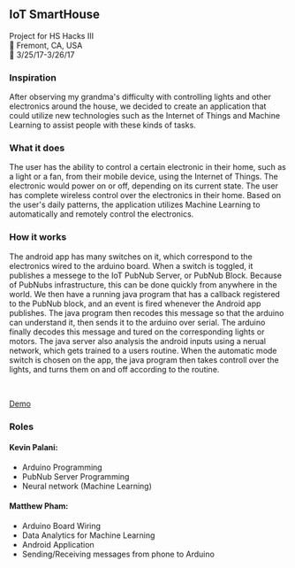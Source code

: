 ## IoT SmartHouse

Project for HS Hacks III <br>
:round_pushpin: 
Fremont, CA, USA<br>
:date: 3/25/17-3/26/17

### Inspiration

After observing my grandma's difficulty with controlling lights and other electronics around the house, we decided to create an application that could utilize new technologies such as the Internet of Things and Machine Learning to assist people with these kinds of tasks.

### What it does

The user has the ability to control a certain electronic in their home, such as a light or a fan, from their mobile device, using the Internet of Things. The electronic would power on or off, depending on its current state. The user has complete wireless control over the electronics in their home. Based on the user's daily patterns, the application utilizes Machine Learning to automatically and remotely control the electronics.

### How it works

The android app has many switches on it, which correspond to the electronics wired to the arduino board. When a switch is toggled, it publishes a messege to the IoT PubNub Server, or PubNub Block. Because of PubNubs infrastructure, this can be done quickly from anywhere in the world. We then have a running java program that has a callback registered to the PubNub block, and an event is fired whenever the Android app publishes. The java program then recodes this message so that the arduino can understand it, then sends it to the arduino over serial. The arduino finally decodes this message and tured on the corresponding lights or motors. The java server also analysis the android inputs using a nerual network, which gets trained to a users routine. When the automatic mode switch is chosen on the app, the java program then takes controll over the lights, and turns them on and off according to the routine.
<br>
<!--<img src="https://github.com/KevinAndMatthewsProjects/IoTSmartHouse_HsHacks/tree/master/img/iotsmarthouse.png" width="420" height="235">-->
<br>

<a href="http://imgur.com/2YIALEO">Demo</a>

### Roles
#### Kevin Palani:
* Arduino Programming
* PubNub Server Programming
* Neural network (Machine Learning)

 #### Matthew Pham:
* Arduino Board Wiring
* Data Analytics for Machine Learning
* Android Application
* Sending/Receiving messages from phone to Arduino



